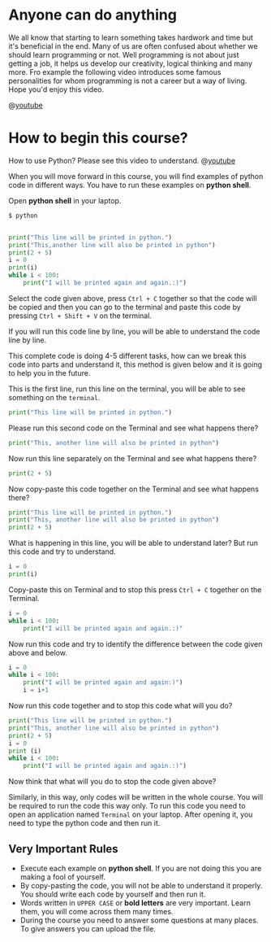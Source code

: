 # Anyone can do anything 

We all know that starting to learn something takes hardwork and time but it's beneficial in the end. Many of us are often confused about whether we should learn programming or not. Well programming is not about just getting a job, it helps us develop our creativity, logical thinking and many more. Fro example the following video introduces some famous personalities for whom programming is not a career but a way of living. Hope you'd enjoy this video.
 
@[youtube](ip051U7Rvds)

# How to begin this course?

How to use Python? Please see this video to understand.
@[youtube](ccPrUbz1oto) 

When you will move forward in this course, you will find examples of python code in different ways. You have to run these examples on **python shell**.

Open **python shell** in your laptop.
```sh
$ python
```

```python

print("This line will be printed in python.")
print("This,another line will also be printed in python")
print(2 + 5)
i = 0
print(i)
while i < 100:
    print("I will be printed again and again.:)")

```
Select the code given above, press `Ctrl + C` together so that the code will be copied and then you can go to the terminal and paste this code by pressing `Ctrl + Shift + V` on the terminal.

If you will run this code line by line, you will be able to understand the code line by line.

This complete code is doing 4-5 different tasks, how can we break this code into parts and understand it, this method is given below and it is going to help you in the future.


This is the first line, run this line on the terminal, you will be able to see something on the `terminal`.
```python
print("This line will be printed in python.")
```

Please run this second code on the Terminal and see what happens there?
```python
print("This, another line will also be printed in python")
```

Now run this line separately on the  Terminal and see what happens there?
```python
print(2 + 5)
```

Now copy-paste this code together on the  Terminal and see what happens there?
```python
print("This line will be printed in python.")
print("This, another line will also be printed in python")
print(2 + 5)
```

What is happening in this line, you will be able to understand later? But run this code and try to understand.
```python
i = 0
print(i)
```

Copy-paste this on Terminal and to stop this press  `Ctrl + C`  together on the Terminal.
```python
i = 0
while i < 100:
    print("I will be printed again and again.:)"
```

Now run this code and try to identify the difference between the code given above and below.
```python
i = 0
while i < 100:
    print("I will be printed again and again:)")
    i = i+1
```


Now run this code together and to stop this code what will you do?
```python
print("This line will be printed in python.")
print("This, another line will also be printed in python")
print(2 + 5)
i = 0
print (i)
while i < 100:
    print("I will be printed again and again.:)")
```
Now think that what will you do to stop the code given above?

Similarly, in this way, only codes will be written in the whole course. You will be required to run the code this way only. To run this code you need to open an application named `Terminal` on your laptop. After opening it, you need to type the python code and then run it.


## Very Important Rules

- Execute each example on **python shell**. If you are not doing this you are making a fool of yourself.
- By copy-pasting the code, you will not be able to understand it properly. You should write each code by yourself and then run it.
- Words written in `UPPER CASE` or **bold letters** are very important. Learn them, you will come across them many times.
- During the course you need to answer some questions at many places. To give answers you can upload the file.


